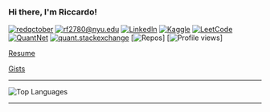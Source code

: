 ### Hi there, I'm Riccardo!

[![redqctober](https://img.shields.io/static/v1?label=redqctober&message=%20&color=black&logo=&style=flat)](https://redqctober.com)
[![rf2780@nyu.edu](https://img.shields.io/static/v1?label=rf2780@nyu.edu&message=%20&color=red&style=flat)](mailto:rf2780@nyu.edu)
[![LinkedIn](https://img.shields.io/static/v1?label=LinkedIn&message=%20&color=0e76a8&logo=linkedin&style=flat)](https://www.linkedin.com/in/riccardo-ferrarese/)
[![Kaggle](https://img.shields.io/static/v1?label=Kaggle&message=%20&color=blue&logo=kaggle&style=flat)](https://www.kaggle.com/riccardof01)
[![LeetCode](https://img.shields.io/static/v1?label=LeetCode&message=%20&color=orange&logo=leetcode&style=flat)](https://leetcode.com/u/rf2780/)
[![QuantNet](https://img.shields.io/static/v1?label=QuantNet&message=%20&color=blue&style=flat)](https://quantnet.com/members/riccardo_f.50877/)
[![quant.stackexchange](https://img.shields.io/static/v1?label=quant.stackexchange&message=%20&color=yellow&style=flat)](https://quant.stackexchange.com/users/76194/redqctober)
[![Repos](https://badges.pufler.dev/repos/Rccd0)]
[![Profile views](https://komarev.com/ghpvc/?username=Rccd0)]

<!--
Here is a list of my ongoing [research work and projects](...).

Researching and building the next-generation of computing and technology in finance and AI. My passion is working with data to build systems, solve complex challenges, and to better understand how the world operates and changes through emerging technologies including AI, machine learning/data science, blockchain/DeFi, and quantum computing. The three most important skills to me are:

- Resilience
- Collaboration
- Creativity

</td>
<td width="50%">  
- Jan 09 - [Quant Letter: January 2024, Week-2]()
- Jan 03 - [Quant Letter: January 2024, Week-1]()
</td>

-->

[Resume](...)

[Gists](https://gist.github.com/Rccd0)

---

  <img src="https://github-readme-stats.vercel.app/api/top-langs/?username=Rccd0&layout=compact" alt="Top Languages">

---
